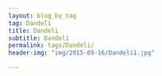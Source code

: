 ```yaml
---
layout: blog_by_tag
tag: Dandeli
title: Dandeli
subtitle: Dandeli
permalink: tags/Dandeli/
header-img: "img/2015-09-16/Dandeli1.jpg"

---
```

